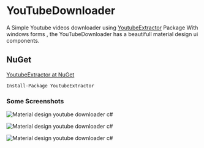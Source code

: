 # YouTubeDownloader

A Simple Youtube videos downloader using <a href="https://www.nuget.org/packages/YoutubeExtractor" >YoutubeExtractor</a> Package With windows forms , the YouTubeDownloader has a beautifull material design ui components.

## NuGet

[YoutubeExtractor at NuGet](http://nuget.org/packages/YoutubeExtractor)

    Install-Package YoutubeExtractor


### Some Screenshots

![Material design youtube downloader c#](https://cloud.githubusercontent.com/assets/24621701/24830808/e69bec84-1c84-11e7-96c4-80dad4ea8381.png)

![Material design youtube downloader c#](https://cloud.githubusercontent.com/assets/24621701/24830810/e6ccb0a8-1c84-11e7-90c9-500899db72f0.png)

![Material design youtube downloader c#](https://cloud.githubusercontent.com/assets/24621701/24874895/0f8a08a2-1e1e-11e7-9965-d5c59c6905e3.png)

